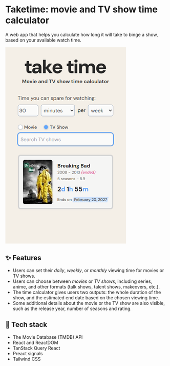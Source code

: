 # Taketime: movie and TV show time calculator

A web app that helps you calculate how long it will take to binge a show, based on your available watch time.

![alt homepage](docs/img/homepage.png "Homepage")

## ✨ Features

- Users can set their _daily_, _weekly_, or _monthly_ viewing time for movies or TV shows.
- Users can choose between _movies_ or _TV shows_, including series, anime, and other formats (talk shows, talent shows, makeovers, etc.).
- The time calculator gives users two outputs: the whole duration of the show, and the estimated end date based on the chosen viewing time.
- Some additional details about the movie or the TV show are also visible, such as the release year, number of seasons and rating.

## 🧰 Tech stack

- The Movie Database (TMDB) API
- React and ReactDOM
- TanStack Query React
- Preact signals
- Tailwind CSS
